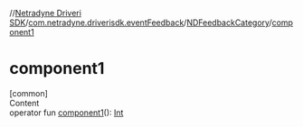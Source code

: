 //[Netradyne Driveri SDK](../../index.md)/[com.netradyne.driverisdk.eventFeedback](../index.md)/[NDFeedbackCategory](index.md)/[component1](component1.md)



# component1  
[common]  
Content  
operator fun [component1](component1.md)(): [Int](https://kotlinlang.org/api/latest/jvm/stdlib/kotlin/-int/index.html)  



